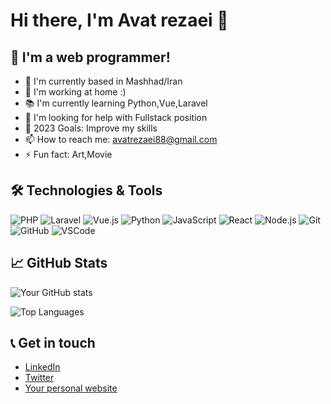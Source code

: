 # Hi there, I'm Avat rezaei 👋

## 🌱 I'm a web programmer!

- 📍 I'm currently based in Mashhad/Iran
- 💼 I'm working at home :)
- 📚 I'm currently learning Python,Vue,Laravel
- 🤔 I'm looking for help with Fullstack position
- 🥅 2023 Goals: Improve my skills
- 📫 How to reach me: avatrezaei88@gmail.com
- ⚡ Fun fact: Art,Movie

## 🛠️ Technologies & Tools

![PHP](https://img.shields.io/badge/-PHP-777BB4?logo=php&logoColor=white)
![Laravel](https://img.shields.io/badge/-Laravel-FF2D20?logo=laravel&logoColor=white)
![Vue.js](https://img.shields.io/badge/-Vue.js-4FC08D?logo=vue.js&logoColor=white)
![Python](https://img.shields.io/badge/-Python-3776AB?logo=python&logoColor=white)
![JavaScript](https://img.shields.io/badge/-JavaScript-F7DF1E?logo=javascript&logoColor=black)
![React](https://img.shields.io/badge/-React-61DAFB?logo=react&logoColor=white)
![Node.js](https://img.shields.io/badge/-Node.js-339933?logo=node.js&logoColor=white)
![Git](https://img.shields.io/badge/-Git-F05032?logo=git&logoColor=white)
![GitHub](https://img.shields.io/badge/-GitHub-181717?logo=github&logoColor=white)
![VSCode](https://img.shields.io/badge/-VSCode-007ACC?logo=visual-studio-code&logoColor=white)

<!-- Add or remove any technologies you're familiar with -->

## 📈 GitHub Stats

![Your GitHub stats](https://github-readme-stats.vercel.app/api?username=avatrezaei&show_icons=true&theme=default)

![Top Languages](https://github-readme-stats.vercel.app/api/top-langs/?username=avatrezaei&layout=compact)

<!-- Replace 'yourusername' with your actual GitHub username -->

## 📞 Get in touch

- [LinkedIn](https://www.linkedin.com/in/avatrezaei/)
- [Twitter](https://twitter.com/avatrezaei)
- [Your personal website](https://www.avatrezaei.ir)

